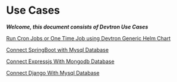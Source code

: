 # Use Cases

_**Welcome, this document consists of Devtron Use Cases**_

[Run Cron Jobs or One Time Job using Devtron Generic Helm Chart](devtron-generic-helm-chart-to-run-cron-job-or-one-time-job.md)

[Connect SpringBoot with Mysql Database](connect-springboot-with-mysql-database.md)

[Connect Expressjs With Mongodb Database](connect-expressjs-with-mongodb-database.md)

[Connect Django With Mysql Database](untitled-3.md)

